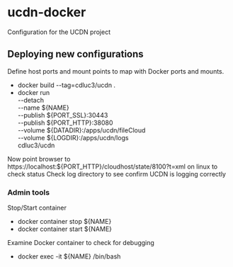 ucdn-docker
===========

Configuration for the UCDN project

Deploying new configurations
----------------------------

Define host ports and mount points to map with Docker ports and mounts.

- docker build --tag=cdluc3/ucdn .
- docker run \
        --detach \
        --name ${NAME} \
        --publish ${PORT_SSL}:30443 \
        --publish ${PORT_HTTP}:38080 \
        --volume ${DATADIR}:/apps/ucdn/fileCloud \
        --volume ${LOGDIR}:/apps/ucdn/logs \
        cdluc3/ucdn

Now point browser to https://localhost:${PORT_HTTP}/cloudhost/state/8100?t=xml on linux to check status
Check log directory to see confirm UCDN is logging correctly

### Admin tools

Stop/Start container
- docker container stop ${NAME}
- docker container start ${NAME}

Examine Docker container to check for debugging
- docker exec -it ${NAME} /bin/bash

